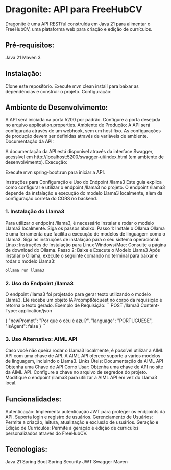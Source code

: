 # Dragonite: API para FreeHubCV
Dragonite é uma API RESTful construída em Java 21 para alimentar o FreeHubCV, uma plataforma web para criação e edição de currículos.

## Pré-requisitos:

Java 21
Maven 3

## Instalação:

Clone este repositório.
Execute mvn clean install para baixar as dependências e construir o projeto.
Configuração:

## Ambiente de Desenvolvimento:
A API será iniciada na porta 5200 por padrão.
Configure a porta desejada no arquivo application.properties.
Ambiente de Produção:
A API será configurada através de um webhook, sem um host fixo.
As configurações de produção devem ser definidas através de variáveis de ambiente.
Documentação da API:

A documentação da API está disponível através da interface Swagger, acessível em http://localhost:5200/swagger-ui/index.html (em ambiente de desenvolvimento).
Execução:

Execute mvn spring-boot:run para iniciar a API.

Instruções para Configuração e Uso do Endpoint /llama3
Este guia explica como configurar e utilizar o endpoint /llama3 no projeto. O endpoint /llama3 depende da instalação e execução do modelo Llama3 localmente, além da configuração correta do CORS no backend.

### 1. Instalação do Llama3
   Para utilizar o endpoint /llama3, é necessário instalar e rodar o modelo Llama3 localmente. Siga os passos abaixo:
   Passo 1: Instale o Ollama
   Ollama é uma ferramenta que facilita a execução de modelos de linguagem como o Llama3. Siga as instruções de instalação para o seu sistema operacional:
   Linux: Instruções de Instalação para Linux
   Windows/Mac: Consulte a página de download do Ollama.
   Passo 2: Baixe e Execute o Modelo Llama3
   Após instalar o Ollama, execute o seguinte comando no terminal para baixar e rodar o modelo Llama3:

`ollama run llama3`

### 2. Uso do Endpoint /llama3
O endpoint /llama3 foi projetado para gerar texto utilizando o modelo Llama3. Ele recebe um objeto IAPropmptRequest no corpo da requisição e retorna o texto gerado.
Exemplo de Requisição:
``
POST /llama3
Content-Type: application/json

{
"newPrompt": "Por que o céu é azul?",
"language": "PORTUGUESE",
"isAgent": false
}
``
### 3. Uso Alternativo: AIML API
Caso você não queira rodar o Llama3 localmente, é possível utilizar a AIML API com uma chave de API. A AIML API oferece suporte a vários modelos de linguagem, incluindo o Llama3.
Links Úteis:
Documentação da AIML API
Obtenha uma Chave de API
Como Usar:
Obtenha uma chave de API no site da AIML API.
Configure a chave no arquivo de segredos do projeto.
Modifique o endpoint /llama3 para utilizar a AIML API em vez do Llama3 local.

## Funcionalidades:

Autenticação:
Implementa autenticação JWT para proteger os endpoints da API.
Suporta login e registro de usuários.
Gerenciamento de Usuários:
Permite a criação, leitura, atualização e exclusão de usuários.
Geração e Edição de Currículos:
Permite a geração e edição de currículos personalizados através do FreeHubCV.

## Tecnologias:

Java 21
Spring Boot
Spring Security
JWT
Swagger
Maven
